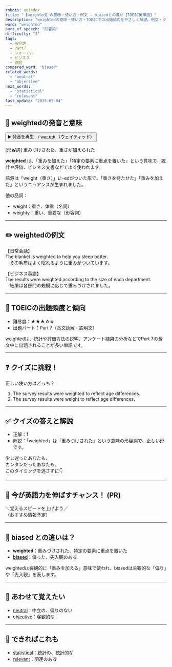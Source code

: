 ```yaml
---
robots: noindex
title: "【weighted】の意味・使い方・例文 ― biasedとの違い【TOEIC英単語】"
description: "weightedの意味・使い方・TOEICでの出題傾向をやさしく解説。例文・クイズ付きでbiasedとの違いもわかりやすく学べます。"
word: "weighted"
part_of_speech: "形容詞"
difficulty: "3"
tags:
  - 形容詞
  - Part7
  - フォーマル
  - ビジネス
  - 説明
compared_word: "biased"
related_words:
  - "neutral"
  - "objective"
next_words:
  - "statistical"
  - "relevant"
last_update: "2025-05-04"
---
```


## 🔰 weightedの発音と意味

<button class="play-audio" onclick="playTTS('weighted')">
  <span class="play-audio-main">
    ▶️ 発音を再生　/ˈweɪ.tɪd/
  </span>
  <span class="play-audio-sub">
    （ウェイティッド）
  </span>
</button>

[形容詞] 重みづけされた、重さが加えられた

**weighted** は、「重みを加えた」「特定の要素に重点を置いた」という意味で、統計や評価、ビジネス文書などでよく使われます。

語源は「weight（重さ）」に-edがついた形で、「重さを持たせた」「重みを加えた」というニュアンスが生まれました。

他の品詞：  
- weight：重さ、体重（名詞）
- weighty：重い、重要な（形容詞）

---

## ✏️ weightedの例文

【日常会話】  
The blanket is weighted to help you sleep better.  
　その毛布はよく眠れるように重みがついています。

【ビジネス英語】  
The results were weighted according to the size of each department.  
　結果は各部門の規模に応じて重みづけされました。

---

## 🎯 TOEICの出題頻度と傾向

- 難易度：★★★☆☆
- 出題パート：Part 7（長文読解・説明文）

weightedは、統計や評価方法の説明、アンケート結果の分析などでPart 7の長文中に出題されることが多い単語です。

---

## ❓ クイズに挑戦！

正しい使い方はどっち？

1. The survey results were weighted to reflect age differences.  
2. The survey results were weight to reflect age differences.

---

## ✅ クイズの答えと解説

- 正解：**1**
- 解説：「weighted」は「重みづけされた」という意味の形容詞で、正しい形です。

少し迷ったあなたも、  
カンタンだったあなたも、  
このタイミングを逃さずに👇️

---

## 🚀 今が英語力を伸ばすチャンス！ (PR)

<div class="info-center">
＼覚えるスピードを上げよう／<br>  
（おすすめ情報予定）
</div>

---

## 🤔  biased との違いは？

- **weighted**：重みづけされた、特定の要素に重点を置いた
- **[biased](/word/biased/)**：偏った、先入観のある

weightedは客観的に「重みを加える」意味で使われ、biasedは主観的な「偏り」や「先入観」を表します。

---

## 🧩 あわせて覚えたい

- [neutral](/word/neutral/)：中立の、偏りのない
- [objective](/word/objective/)：客観的な

---

## 📖 できればこれも

- [statistical](/word/statistical/)：統計の、統計的な
- [relevant](/word/relevant/)：関連のある

<!-- cvid: aid09_bid17 -->
